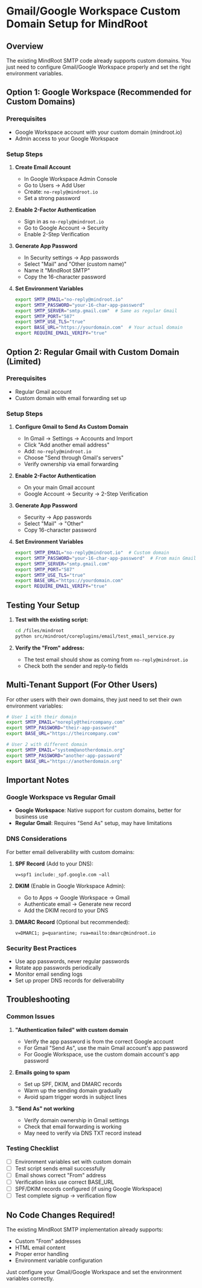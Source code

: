 # Gmail/Google Workspace Custom Domain Setup for MindRoot

## Overview
The existing MindRoot SMTP code already supports custom domains. You just need to configure Gmail/Google Workspace properly and set the right environment variables.

## Option 1: Google Workspace (Recommended for Custom Domains)

### Prerequisites
- Google Workspace account with your custom domain (mindroot.io)
- Admin access to your Google Workspace

### Setup Steps

1. **Create Email Account**
   - In Google Workspace Admin Console
   - Go to Users → Add User
   - Create: `no-reply@mindroot.io`
   - Set a strong password

2. **Enable 2-Factor Authentication**
   - Sign in as `no-reply@mindroot.io`
   - Go to Google Account → Security
   - Enable 2-Step Verification

3. **Generate App Password**
   - In Security settings → App passwords
   - Select "Mail" and "Other (custom name)"
   - Name it "MindRoot SMTP"
   - Copy the 16-character password

4. **Set Environment Variables**
   ```bash
   export SMTP_EMAIL="no-reply@mindroot.io"
   export SMTP_PASSWORD="your-16-char-app-password"
   export SMTP_SERVER="smtp.gmail.com"  # Same as regular Gmail
   export SMTP_PORT="587"
   export SMTP_USE_TLS="true"
   export BASE_URL="https://yourdomain.com"  # Your actual domain
   export REQUIRE_EMAIL_VERIFY="true"
   ```

## Option 2: Regular Gmail with Custom Domain (Limited)

### Prerequisites
- Regular Gmail account
- Custom domain with email forwarding set up

### Setup Steps

1. **Configure Gmail to Send As Custom Domain**
   - In Gmail → Settings → Accounts and Import
   - Click "Add another email address"
   - Add: `no-reply@mindroot.io`
   - Choose "Send through Gmail's servers"
   - Verify ownership via email forwarding

2. **Enable 2-Factor Authentication**
   - On your main Gmail account
   - Google Account → Security → 2-Step Verification

3. **Generate App Password**
   - Security → App passwords
   - Select "Mail" → "Other"
   - Copy 16-character password

4. **Set Environment Variables**
   ```bash
   export SMTP_EMAIL="no-reply@mindroot.io"  # Custom domain
   export SMTP_PASSWORD="your-16-char-app-password"  # From main Gmail
   export SMTP_SERVER="smtp.gmail.com"
   export SMTP_PORT="587"
   export SMTP_USE_TLS="true"
   export BASE_URL="https://yourdomain.com"
   export REQUIRE_EMAIL_VERIFY="true"
   ```

## Testing Your Setup

1. **Test with the existing script:**
   ```bash
   cd /files/mindroot
   python src/mindroot/coreplugins/email/test_email_service.py
   ```

2. **Verify the "From" address:**
   - The test email should show as coming from `no-reply@mindroot.io`
   - Check both the sender and reply-to fields

## Multi-Tenant Support (For Other Users)

For other users with their own domains, they just need to set their own environment variables:

```bash
# User 1 with their domain
export SMTP_EMAIL="noreply@theircompany.com"
export SMTP_PASSWORD="their-app-password"
export BASE_URL="https://theircompany.com"

# User 2 with different domain
export SMTP_EMAIL="system@anotherdomain.org"
export SMTP_PASSWORD="another-app-password"
export BASE_URL="https://anotherdomain.org"
```

## Important Notes

### Google Workspace vs Regular Gmail
- **Google Workspace**: Native support for custom domains, better for business use
- **Regular Gmail**: Requires "Send As" setup, may have limitations

### DNS Considerations
For better email deliverability with custom domains:

1. **SPF Record** (Add to your DNS):
   ```
   v=spf1 include:_spf.google.com ~all
   ```

2. **DKIM** (Enable in Google Workspace Admin):
   - Go to Apps → Google Workspace → Gmail
   - Authenticate email → Generate new record
   - Add the DKIM record to your DNS

3. **DMARC Record** (Optional but recommended):
   ```
   v=DMARC1; p=quarantine; rua=mailto:dmarc@mindroot.io
   ```

### Security Best Practices
- Use app passwords, never regular passwords
- Rotate app passwords periodically
- Monitor email sending logs
- Set up proper DNS records for deliverability

## Troubleshooting

### Common Issues

1. **"Authentication failed" with custom domain**
   - Verify the app password is from the correct Google account
   - For Gmail "Send As", use the main Gmail account's app password
   - For Google Workspace, use the custom domain account's app password

2. **Emails going to spam**
   - Set up SPF, DKIM, and DMARC records
   - Warm up the sending domain gradually
   - Avoid spam trigger words in subject lines

3. **"Send As" not working**
   - Verify domain ownership in Gmail settings
   - Check that email forwarding is working
   - May need to verify via DNS TXT record instead

### Testing Checklist
- [ ] Environment variables set with custom domain
- [ ] Test script sends email successfully
- [ ] Email shows correct "From" address
- [ ] Verification links use correct BASE_URL
- [ ] SPF/DKIM records configured (if using Google Workspace)
- [ ] Test complete signup → verification flow

## No Code Changes Required!

The existing MindRoot SMTP implementation already supports:
- Custom "From" addresses
- HTML email content
- Proper error handling
- Environment variable configuration

Just configure your Gmail/Google Workspace and set the environment variables correctly.
